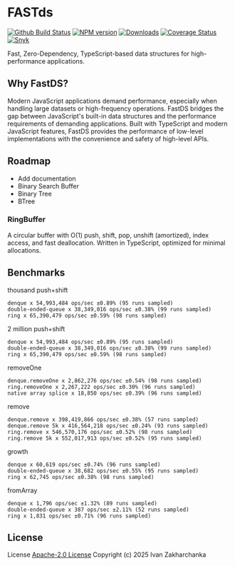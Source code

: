 # FASTds

[![Github Build Status][github-image]][github-url]
[![NPM version][npm-image]][npm-url]
[![Downloads][downloads-image]][npm-url]
[![Coverage Status][codecov-image]][codecov-url]
[![Snyk][snyk-image]][snyk-url]

Fast, Zero-Dependency, TypeScript-based data structures for high-performance applications.

## Why FastDS?

Modern JavaScript applications demand performance, especially when handling large datasets or high-frequency operations. FastDS bridges the gap between JavaScript's built-in data structures and the performance requirements of demanding applications.
Built with TypeScript and modern JavaScript features, FastDS provides the performance of low-level implementations with the convenience and safety of high-level APIs.

## Roadmap
 - Add documentation
 - Binary Search Buffer
 - Binary Tree
 - BTree

### RingBuffer
A circular buffer with O(1) push, shift, pop, unshift (amortized), index access, and fast deallocation. Written in TypeScript, optimized for minimal allocations.

## Benchmarks

thousand push+shift
```
denque x 54,993,484 ops/sec ±0.89% (95 runs sampled)
double-ended-queue x 38,349,016 ops/sec ±0.38% (99 runs sampled)
ring x 65,390,479 ops/sec ±0.59% (98 runs sampled)
```

2 million push+shift
```
denque x 54,993,484 ops/sec ±0.89% (95 runs sampled)
double-ended-queue x 38,349,016 ops/sec ±0.38% (99 runs sampled)
ring x 65,390,479 ops/sec ±0.59% (98 runs sampled)
```

removeOne
```
denque.removeOne x 2,862,276 ops/sec ±0.54% (98 runs sampled)
ring.removeOne x 2,267,222 ops/sec ±0.30% (96 runs sampled)
native array splice x 18,850 ops/sec ±0.39% (96 runs sampled)
```

remove
```
denque.remove x 398,419,866 ops/sec ±0.38% (57 runs sampled)
denque.remove 5k x 416,564,218 ops/sec ±0.24% (93 runs sampled)
ring.remove x 546,570,176 ops/sec ±0.52% (98 runs sampled)
ring.remove 5k x 552,017,913 ops/sec ±0.52% (95 runs sampled)
```

growth
```
denque x 60,619 ops/sec ±0.74% (96 runs sampled)
double-ended-queue x 38,682 ops/sec ±0.55% (95 runs sampled)
ring x 62,745 ops/sec ±0.38% (98 runs sampled)
```

fromArray
```
denque x 1,796 ops/sec ±1.32% (89 runs sampled)
double-ended-queue x 387 ops/sec ±2.11% (52 runs sampled)
ring x 1,831 ops/sec ±0.71% (96 runs sampled)
```
## License

License [Apache-2.0 License](./LICENSE)
Copyright (c) 2025 Ivan Zakharchanka

[npm-url]: https://www.npmjs.com/package/fastds
[downloads-image]: https://img.shields.io/npm/dw/fastds.svg?maxAge=43200
[npm-image]: https://img.shields.io/npm/v/fastds.svg?maxAge=43200
[github-url]: https://github.com/3axap4eHko/fastds/actions
[github-image]: https://github.com/3axap4eHko/fastds/actions/workflows/build.yml/badge.svg?branch=master
[codecov-url]: https://codecov.io/gh/3axap4eHko/fastds
[codecov-image]: https://codecov.io/gh/3axap4eHko/fastds/branch/master/graph/badge.svg?maxAge=43200
[snyk-url]: https://snyk.io/test/npm/fastds/latest
[snyk-image]: https://snyk.io/test/github/3axap4eHko/fastds/badge.svg?maxAge=43200


